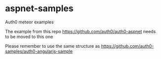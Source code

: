 # aspnet-samples

Auth0 meteor examples


The example from this repo https://github.com/auth0/auth0-aspnet needs to be moved to this one

Please remember to use the same structure as https://github.com/auth0-samples/auth0-angularjs-sample
